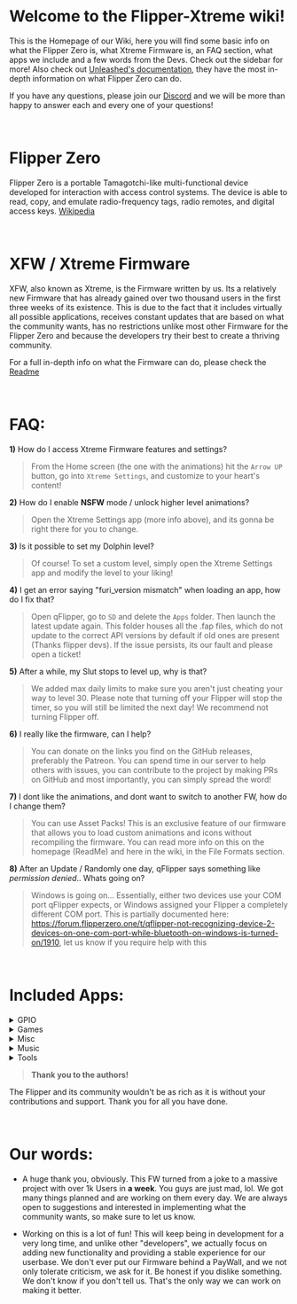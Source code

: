 # Welcome to the Flipper-Xtreme wiki!

This is the Homepage of our Wiki, here you will find some basic info on what the Flipper Zero is, what Xtreme Firmware is, an FAQ section, what apps we include and a few words from the Devs. Check out the sidebar for more! Also check out [Unleashed's documentation](https://github.com/DarkFlippers/unleashed-firmware/tree/dev/documentation), they have the most in-depth information on what Flipper Zero can do.

If you have any questions, please join our [Discord](https://discord.gg/flipper-xtreme) and we will be more than happy to answer each and every one of your questions!

<br>

# Flipper Zero
Flipper Zero is a portable Tamagotchi-like multi-functional device developed for interaction with access control systems. The device is able to read, copy, and emulate radio-frequency tags, radio remotes, and digital access keys. [Wikipedia](https://en.wikipedia.org/wiki/Flipper_Zero)

<br>

# XFW / Xtreme Firmware
XFW, also known as Xtreme, is the Firmware written by us. Its a relatively new Firmware that has already gained over two thousand users in the first three weeks of its existence. This is due to the fact that it includes virtually all possible applications, receives constant updates that are based on what the community wants, has no restrictions unlike most other Firmware for the Flipper Zero and because the developers try their best to create a thriving community.

For a full in-depth info on what the Firmware can do, please check the [Readme](https://github.com/ClaraCrazy/Flipper-Xtreme#xfw---xtreme-firmware-for-the-flipper-zero)

<br>

# FAQ:
**1)** How do I access Xtreme Firmware features and settings?
> From the Home screen (the one with the animations) hit the `Arrow UP` button, go into `Xtreme Settings`, and customize to your heart's content!

**2)** How do I enable **NSFW** mode / unlock higher level animations?
> Open the Xtreme Settings app (more info above), and its gonna be right there for you to change.

**3)** Is it possible to set my Dolphin level?
> Of course! To set a custom level, simply open the Xtreme Settings app and modify the level to your liking!

**4)** I get an error saying "furi_version mismatch" when loading an app, how do I fix that?
> Open qFlipper, go to `SD` and delete the `Apps` folder. Then launch the latest update again. This folder houses all the .fap files, which do not update to the correct API versions by default if old ones are present (Thanks flipper devs). If the issue persists, its our fault and please open a ticket!

**5)** After a while, my Slut stops to level up, why is that?
> We added max daily limits to make sure you aren't just cheating your way to level 30. Please note that turning off your Flipper will stop the timer, so you will still be limited the next day! We recommend not turning Flipper off.

**6)** I really like the firmware, can I help?
> You can donate on the links you find on the GitHub releases, preferably the Patreon. You can spend time in our server to help others with issues, you can contribute to the project by making PRs on GitHub and most importantly, you can simply spread the word!

**7)** I dont like the animations, and dont want to switch to another FW, how do I change them?
> You can use Asset Packs! This is an exclusive feature of our firmware that allows you to load custom animations and icons without recompiling the firmware. You can read more info on this on the homepage (ReadMe) and here in the wiki, in the File Formats section.

**8)** After an Update / Randomly one day, qFlipper says something like *permission denied*.. Whats going on?
> Windows is going on... Essentially, either two devices use your COM port qFlipper expects, or Windows assigned your Flipper a completely different COM port. This is partially documented here: <https://forum.flipperzero.one/t/qflipper-not-recognizing-device-2-devices-on-one-com-port-while-bluetooth-on-windows-is-turned-on/1910>, let us know if you require help with this

<br>

# Included Apps:
<details>
<summary>GPIO</summary>

- [BH1750 Lightmeter](https://github.com/oleksiikutuzov/flipperzero-lightmeter)
- [BMI160 Air Mouse](https://github.com/ginkage/FlippAirMouse/)
- [ESP32 Wifi Marauder](https://github.com/0xchocolate/flipperzero-firmware-with-wifi-marauder-companion)
- [ESP8266 Wifi Deauther](https://github.com/Timmotools/flipperzero_esp8266_deautherv2)
- [ESP8266 IFTTT Virtual Button for ESP8266 (By Ferrazzi)](https://github.com/Ferrazzi/FlipperZero_IFTTT_Virtual_Button)
- [Flashlight (By xMasterX)](https://github.com/xMasterX/flipper-flashlight)
- [GPIO Reader 1](https://github.com/biotinker/flipperzero-gpioreader)
- [GPIO Reader 2](https://github.com/aureli1c/flipperzero_GPIO_read)
- [Sentry Safe](https://github.com/H4ckd4ddy/flipperzero-sentry-safe-plugin)
- [HC-SR Distance Sensor](https://github.com/Sanqui/flipperzero-firmware/tree/59656ca5fb644e0d4484259986b86a0b963f323d/applications/hc_sr04)
- [HTU / + Temperature Sensor](https://github.com/Mywk/FlipperTemperatureSensor)
- [i2c Tools](https://github.com/NaejEL/flipperzero-i2ctools)
- [NMEA GPS](https://github.com/ezod/flipperzero-gps)
- [NRF24 Mouse Jacker](https://github.com/mothball187/flipperzero-nrf24/tree/main/mousejacker)
- [NRF24 Sniffer](https://github.com/mothball187/flipperzero-nrf24/tree/main/nrfsniff)
- [NRF24 Scanner](https://github.com/vad7/nrf24scan)
- [RC2014 ColecoVision Controller](https://github.com/ezod/flipperzero-rc2014-coleco)
- [Wii EC Analyzer](https://github.com/csBlueChip/FlipperZero_WiiEC)
</details>

<details>
<summary>Games</summary>

- [2048](https://github.com/eugene-kirzhanov/flipper-zero-2048-game)
- [Arkanoid](https://github.com/DarkFlippers/unleashed-firmware/tree/dev/applications/plugins/arkanoid)
- [Asteroids (By [SimplyMinimal])](https://github.com/SimplyMinimal/FlipperZero-Asteroids)
- [BlackJack](https://github.com/teeebor/flipper_games)
- [Doom](https://github.com/p4nic4ttack/doom-flipper-zero/)
- Multi Dice - In-house
- [Flappy Bird](https://github.com/DroomOne/flipperzero-firmware/tree/dev/applications/flappy_bird)
- [Game 15](https://github.com/x27/flipperzero-game15)
- [Game of Life (Updated to work by tgxn) (By itsyourbedtime)](https://github.com/tgxn/flipperzero-firmware/blob/dev/applications/game_of_life/game_of_life.c)
- Heap defense - Author Unknown
- [Mandelbrot Set (By Possibly-Matt)](https://github.com/Possibly-Matt/flipperzero-firmware-wPlugins)
- [Minesweeper](https://github.com/panki27/minesweeper)
- [Pong (By [nmrr])](https://github.com/nmrr/flipperzero-pong)
- [Snake](https://github.com/flipperdevices/flipperzero-firmware/tree/dev/applications/plugins/snake_game)
- [Solitaire](https://github.com/teeebor/flipper_games)
- [Tamagotchi(Edit by DroomOne)](https://github.com/DroomOne/flipperzero-tamagotch-p1)
- [Tetris](https://github.com/jeffplang/flipperzero-firmware/tree/tetris_game/applications/tetris_game)
- [Tic Tac Toe](https://github.com/gotnull/flipperzero-firmware-wPlugins/tree/420/applications/plugins/tictactoe_game)
- [Video Poker (By PixlEmly)](https://github.com/PixlEmly/flipperzero-firmware-testing/blob/420/applications/VideoPoker/poker.c)
- [Yatzee (By emfleak)](https://github.com/emfleak/flipperzero-yatzee)
</details>

<details>
<summary>Misc</summary>

- [Authenticator (TOTP / HOTP)](https://github.com/akopachov/flipper-zero_authenticator)
- [Barcode Generator](https://github.com/McAzzaMan/flipperzero-firmware/tree/UPC-A_Barcode_Generator/applications/barcode_generator)
- [Caesar Cipher](https://github.com/panki27/caesar-cipher)
- Calculator - In house / notIntense
- [Converter](https://github.com/theisolinearchip/flipperzero_stuff/tree/main/applications/multi_converter)
- [Counter](https://github.com/Krulknul/dolphin-counter)
- [Hex Viewer](https://github.com/QtRoS/flipper-zero-hex-viewer)
- [Mouse Jiggler](https://github.com/Jacob-Tate/flipperzero-firmware/blob/dev/applications/mouse_jiggler/mouse_jiggler.c)
- [Paint](https://github.com/n-o-T-I-n-s-a-n-e)
- [Text Viewer](https://github.com/kowalski7cc/flipper-zero-text-viewer)
- [UART Echo](https://github.com/flipperdevices/flipperzero-firmware/pull/831)
- [USB HID Autofire](https://github.com/pbek/usb_hid_autofire)
- [USB Keyboard & Mouse](https://github.com/huuck/FlipperZeroUSBKeyboard) / (https://github.com/DarkFlippers/unleashed-firmware)
- [Vibrator](https://github.com/qqmajikpp/flipperzero-firmware-wPlugins/tree/420/applications/plugins/orgasmotron)
</details>

<details>
<summary>Music</summary>

- [BPM Tapper (By panki27)](https://github.com/panki27/bpm-tapper)
- [Metronome](https://github.com/panki27/Metronome)
- [Morse Code](https://github.com/DarkFlippers/unleashed-firmware/pull/144)
- Music Beeper - Author Unknown
- [Music Player](https://github.com/flipperdevices/flipperzero-firmware/pull/1189)
- [Ocarina](https://github.com/invalidna-me/flipperzero-ocarina)
- [Software Automatic Mouth aka SAM](https://github.com/ctoth/SAM)
- [Tuning Fork](https://github.com/besya/flipperzero-tuning-fork)
- Wav Player - In house
- [Zero Tracker](https://github.com/DrZlo13/flipper-zero-music-tracker)
</details>

<details>
<summary>Tools</summary>

- [Bluetooth Remote](https://github.com/flipperdevices/flipperzero-firmware/pull/1330)
- [CLI-GUI Bridge](https://github.com/ranchordo/flipperzero-cli-bridge)
- [Clock](https://github.com/kowalski7cc/flipperzero-firmware/tree/clock-v1) / In house
- [Countdown Timer](https://github.com/0w0mewo/fpz_cntdown_timer)
- [DAP Link](https://github.com/flipperdevices/flipperzero-firmware/pull/1897)
- [DTMF](https://github.com/litui/dtmf_dolphin)
- [Dolphin Backup & Restore](https://github.com/flipperdevices/flipperzero-firmware/pull/1384)
- [NFC Magic](https://github.com/flipperdevices/flipperzero-firmware/pull/1966)
- [POCSAG Pager](https://github.com/xMasterX/flipper-pager)
- [Password Generator](https://github.com/anakod/flipper_passgen)
- [PicoPass](https://github.com/flipperdevices/flipperzero-firmware/pull/1366)
- [Protocol Visualizer](https://github.com/antirez/protoview)
- [RFID Fuzzer](https://github.com/RogueMaster/flipperzero-firmware-wPlugins/pull/245)
- [Spectrum Analyzer](https://github.com/jolcese/flipperzero-firmware/tree/spectrum/applications/spectrum_analyzer)
- [Sub-Ghz Bruteforce](https://github.com/derskythe/flipperzero-subbrute/tree/master)
- [Sub-Ghz Playlist](https://github.com/darmiel/flipper-playlist)
- [iButton Fuzzer](https://github.com/DarkFlippers/unleashed-firmware)
</details>

> **Thank you to the authors!**

The Flipper and its community wouldn't be as rich as it is without your contributions and support. Thank you for all you have done.

<br>

# Our words:

- A huge thank you, obviously. This FW turned from a joke to a massive project with over 1k Users in **a week**. You guys are just mad, lol. We got many things planned and are working on them every day. We are always open to suggestions and interested in implementing what the community wants, so make sure to let us know.

- Working on this is a lot of fun! This will keep being in development for a very long time, and unlike other "developers", we actually focus on adding new functionality and providing a stable experience for our userbase. We don't ever put our Firmware behind a PayWall, and we not only tolerate criticism, we ask for it. Be honest if you dislike something. We don't know if you don't tell us. That's the only way we can work on making it better.